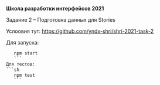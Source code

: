 **Школа разработки интерфейсов 2021**

Задание 2 – Подготовка данных для Stories

Услоовия тут: https://github.com/yndx-shri/shri-2021-task-2

Для запуска: 
 ```sh
    npm start
    ```
Для тестов:
 ```sh
    npm test
    ```
